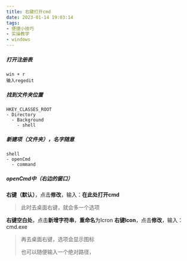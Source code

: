 ```yaml
---
title: 右键打开cmd
date: 2023-01-14 19:03:14
tags: 
- 便捷小技巧
- 实操教学
- windows
---
```


##### 打开注册表

```
win + r
输入regedit
```

##### 找到文件夹位置

```
HKEY_CLASSES_ROOT
- Directory
  - Background
    - shell
```

##### 新建项（文件夹），名字随意

```
shell
- openCmd
  - command
```

##### openCmd中（右边的窗口）

**右键（默认）**，点击**修改**，输入：**在此处打开cmd**

> 此时去桌面右键，就会多一个选项

**右键空白处**，点击**新增字符串**，**重命名**为Icron
**右键Icon**，点击**修改**，输入：cmd.exe

> 再去桌面右键，选项会显示图标
>
> 也可以随便输入一个绝对路径，

